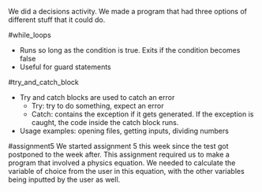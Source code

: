 We did a decisions activity. We made a program that had three options of different stuff that it could do. 

#while_loops
- Runs so long as the condition is true. Exits if the condition becomes false
- Useful for guard statements

#try_and_catch_block
- Try and catch blocks are used to catch an error
	- Try: try to do something, expect an error
	- Catch: contains the exception if it gets generated. If the exception is caught, the code inside the catch block runs. 
- Usage examples: opening files, getting inputs, dividing numbers

#assignment5
We started assignment 5 this week since the test got postponed to the week after. This assignment required us to make a program that involved a physics equation. We needed to calculate the variable of choice from the user in this equation, with the other variables being inputted by the user as well. 